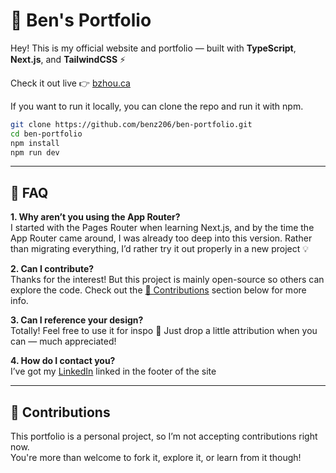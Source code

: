 # 🚀 Ben's Portfolio

Hey! This is my official website and portfolio — built with **TypeScript**, **Next.js**, and **TailwindCSS** ⚡

Check it out live 👉 [bzhou.ca](https://bzhou.ca)

If you want to run it locally, you can clone the repo and run it with npm.

```bash
git clone https://github.com/benz206/ben-portfolio.git
cd ben-portfolio
npm install
npm run dev
```

---

## 💬 FAQ

**1. Why aren’t you using the App Router?**  
I started with the Pages Router when learning Next.js, and by the time the App Router came around, I was already too deep into this version. Rather than migrating everything, I’d rather try it out properly in a new project 💡

**2. Can I contribute?**  
Thanks for the interest! But this project is mainly open-source so others can explore the code. Check out the [🚫 Contributions](#-contributions) section below for more info.

**3. Can I reference your design?**  
Totally! Feel free to use it for inspo 💅 Just drop a little attribution when you can — much appreciated!

**4. How do I contact you?**  
I’ve got my [LinkedIn](https://www.linkedin.com/in/ben-zhou06) linked in the footer of the site

---

## 🚫 Contributions

This portfolio is a personal project, so I’m not accepting contributions right now.  
You're more than welcome to fork it, explore it, or learn from it though!
